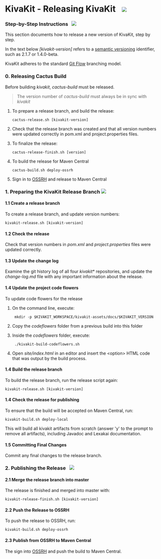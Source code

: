 # KivaKit - Releasing KivaKit &nbsp; <img src="https://www.kivakit.org/images/rocket-32.png" srcset="https://www.kivakit.org/images/rocket-32-2x.png 2x"/>

### Step-by-Step Instructions &nbsp; <img src="https://www.kivakit.org/images/footprints-32.png" srcset="https://www.kivakit.org/images/footprints-32-2x.png 2x"/>

This section documents how to release a new version of KivaKit, step by step.

In the text below *\[kivakit-version\]* refers to a [semantic versioning](https://semver.org) identifier, such as 2.1.7 or 1.4.0-beta.

KivaKit adheres to the standard [Git Flow](https://www.atlassian.com/git/tutorials/comparing-workflows/gitflow-workflow) branching model.

### 0. Releasing Cactus Build

Before building *kivakit*, *cactus-build* must be released.

> The version number of *cactus-build* must always be in sync with *kivakit*

1. To prepare a release branch, and build the release:

       cactus-release.sh [kivakit-version]

2. Check that the release branch was created and that all version numbers were updated correctly in pom.xml and project.properties files.


3. To finalize the release:

       cactus-release-finish.sh [version]

4. To build the release for Maven Central

       cactus-build.sh deploy-ossrh

5. Sign in to [OSSRH](https://s01.oss.sonatype.org) and release to Maven Central

### 1. Preparing the KivaKit Release Branch <img src="https://www.kivakit.org/images/branch-32.png" srcset="https://www.kivakit.org/images/branch-32-2x.png 2x"/>

#### 1.1 Create a release branch

To create a release branch, and update version numbers:

    kivakit-release.sh [kivakit-version]

#### 1.2 Check the release

Check that version numbers in *pom.xml* and *project.properties* files were updated correctly.

#### 1.3 Update the change log

Examine the git history log of all four *kivakit** repositories, and update the *change-log.md* file with any important information about the release.

#### 1.4 Update the project code flowers

To update code flowers for the release

1. On the command line, execute:

        mkdir -p $KIVAKIT_WORKSPACE/kivakit-assets/docs/$KIVAKIT_VERSION

2. Copy the *codeflowers* folder from a previous build into this folder


3. Inside the *codeflowers* folder, execute:

        ./kivakit-build-codeflowers.sh

4. Open *site/index.html* in an editor and insert the &lt;option&gt; HTML code that was output by the build process.

#### 1.4 Build the release branch

To build the release branch, run the release script again:

    kivakit-release.sh [kivakit-version]

#### 1.4 Check the release for publishing

To ensure that the build will be accepted on Maven Central, run:

    kivakit-build.sh deploy-local

This will build all kivakit artifacts from scratch (answer 'y' to the prompt to remove all artifacts), including Javadoc and Lexakai documentation.

#### 1.5 Committing Final Changes

Commit any final changes to the release branch.

### 2. Publishing the Release &nbsp;  <img src="https://www.kivakit.org/images/stars-32.png" srcset="https://www.kivakit.org/images/stars-32-2x.png 2x"/>

#### 2.1 Merge the release branch into master

The release is finished and merged into master with:

    kivakit-release-finish.sh [kivakit-version]

#### 2.2 Push the Release to OSSRH

To push the release to OSSRH, run:

    kivakit-build.sh deploy-ossrh

#### 2.3 Publish from OSSRH to Maven Central

The sign into [OSSRH](http://s01.oss.sonatype.org) and push the build to Maven Central.

